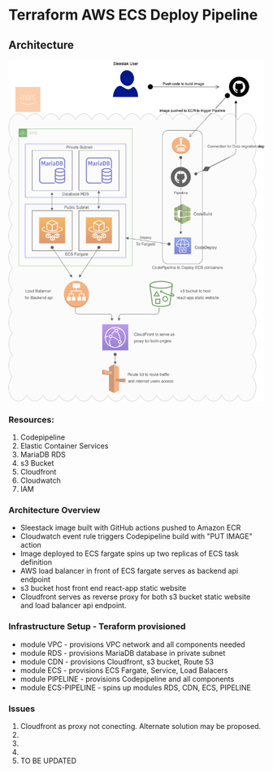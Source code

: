 # Terraform AWS ECS Deploy Pipeline

##  Architecture
<img src="https://github.com/nana808-git/actions/blob/master/.github/workflows/sleestak.png?raw=true" width="650px">

### Resources:
1. Codepipeline
2. Elastic Container Services
3. MariaDB RDS
4. s3 Bucket
5. Cloudfront
6. Cloudwatch
7. IAM

### Architecture Overview
 * Sleestack image built with GitHub actions pushed to Amazon ECR
 * Cloudwatch event rule triggers Codepipeline build with "PUT IMAGE" action
 * Image deployed to ECS fargate spins up two replicas of ECS task definition
 * AWS load balancer in front of ECS fargate serves as backend api endpoint
 * s3 bucket host front end react-app static website
 * Cloudfront serves as reverse proxy for both s3 bucket static website and load balancer api endpoint.


### Infrastructure Setup - Teraform provisioned
 * module VPC - provisions VPC network and all components needed
 * module RDS - provisions MariaDB database in private subnet
 * module CDN - provisions Cloudfront, s3 bucket, Route 53
 * module ECS - provisions ECS Fargate, Service, Load Balacers
 * module PIPELINE - provisions Codepipeline and all components
 * module ECS-PIPELINE - spins up modules RDS, CDN, ECS, PIPELINE

### Issues
1. Cloudfront as proxy not conecting. Alternate solution may be proposed.
2. 
3. 
4. 
5. TO BE UPDATED